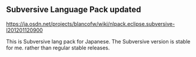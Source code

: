 ## Subversive Language Pack updated

https://ja.osdn.net/projects/blancofw/wiki/nlpack.eclipse.subversive-I201201120900

This is Subversive lang pack for Japanese. The Subversive version is stable for me. rather than regular stable releases.

